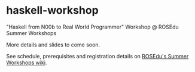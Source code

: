 haskell-workshop
================

"Haskell from N00b to Real World Programmer" Workshop @ ROSEdu Summer Workshops

More details and slides to come soon.

See schedule, prerequisites and registration details on [ROSEdu's Summer
Workshops wiki][wiki].

[wiki]: http://workshop.rosedu.org/2013/sesiuni/haskell "Haskell workshop"
